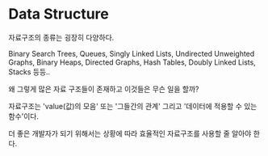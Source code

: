 # Data Structure

자료구조의 종류는 굉장히 다양하다.

Binary Search Trees, Queues, Singly Linked Lists, Undirected Unweighted Graphs, Binary Heaps, Directed Graphs, Hash Tables, Doubly Linked Lists, Stacks 등등..

왜 그렇게 많은 자료 구조들이 존재하고 이것들은 무슨 일을 할까?

자료구조는 'value(값)의 모음' 또는 '그들간의 관계' 그리고 '데이터에 적용할 수 있는 함수'이다.

더 좋은 개발자가 되기 위해서는 상황에 따라 효율적인 자료구조를 사용할 줄 알아야 한다.
